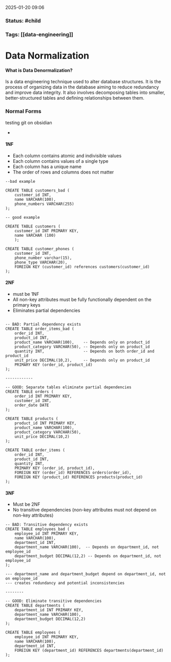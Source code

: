 2025-01-20 09:06

### Status: #child

### Tags: [[data-engineering]]

# Data Normalization

#### What is Data Denormalization?
Is a data engineering technique used to alter database structures. It is the process of organizing data in the database aiming to reduce redundancy and improve data integrity. It also involves decomposing tables into smaller, better-structured tables and defining relationships between them.

### Normal Forms

testing git on obsidian

-

#### 1NF
- Each column contains atomic and indivisible values
- Each column contains values of a single type
- Each column has a unique name
- The order of rows and columns does not matter

```
--bad example

CREATE TABLE customers_bad (
	customer_id INT,
	name VARCHAR(100),
	phone_numbers VARCHAR(255)
);

-- good example

CREATE TABLE customers (
	customer_id INT PRIMARY KEY,
	name VARCHAR (100)
	);

CREATE TABLE customer_phones (
	customer_id INT,
	phone_number varchar(15),
	phone_type VARCHAR(20),
	FOREIGN KEY (customer_id) references customers(customer_id)
);
```

#### 2NF
- must be 1NF
- All non-key attributes must be fully functionally dependent on the primary keys
- Eliminates partial dependencies


```

-- BAD: Partial dependency exists
CREATE TABLE order_items_bad (
    order_id INT,
    product_id INT,
    product_name VARCHAR(100),    -- Depends only on product_id
    product_category VARCHAR(50), -- Depends only on product_id
    quantity INT,                 -- Depends on both order_id and product_id
    unit_price DECIMAL(10,2),     -- Depends only on product_id
    PRIMARY KEY (order_id, product_id)
);

------------

-- GOOD: Separate tables eliminate partial dependencies
CREATE TABLE orders (
    order_id INT PRIMARY KEY,
    customer_id INT,
    order_date DATE
);

CREATE TABLE products (
    product_id INT PRIMARY KEY,
    product_name VARCHAR(100),
    product_category VARCHAR(50),
    unit_price DECIMAL(10,2)
);

CREATE TABLE order_items (
    order_id INT,
    product_id INT,
    quantity INT,
    PRIMARY KEY (order_id, product_id),
    FOREIGN KEY (order_id) REFERENCES orders(order_id),
    FOREIGN KEY (product_id) REFERENCES products(product_id)
);

```

#### 3NF
- Must be 2NF
- No transitive dependencies (non-key attributes must not depend on non-key attributes)

```
-- BAD: Transitive dependency exists
CREATE TABLE employees_bad (
    employee_id INT PRIMARY KEY,
    name VARCHAR(100),
    department_id INT,
    department_name VARCHAR(100),  -- Depends on department_id, not employee_id
    department_budget DECIMAL(12,2) -- Depends on department_id, not employee_id
);

--- department_name and department_budget depend on department_id, not on employee_id
--- creates redundancy and potential inconsistencies

--------

-- GOOD: Eliminate transitive dependencies
CREATE TABLE departments (
    department_id INT PRIMARY KEY,
    department_name VARCHAR(100),
    department_budget DECIMAL(12,2)
);

CREATE TABLE employees (
    employee_id INT PRIMARY KEY,
    name VARCHAR(100),
    department_id INT,
    FOREIGN KEY (department_id) REFERENCES departments(department_id)
);

```